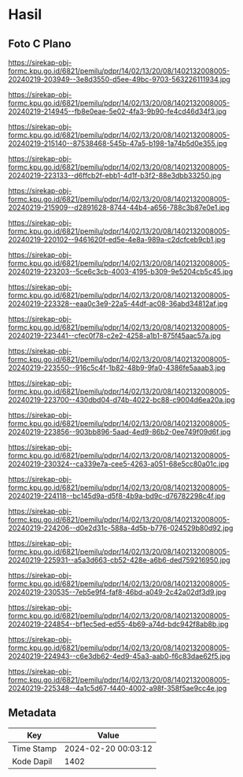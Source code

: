 # Hasil

## Foto C Plano

https://sirekap-obj-formc.kpu.go.id/6821/pemilu/pdpr/14/02/13/20/08/1402132008005-20240219-203949--3e8d3550-d5ee-49bc-9703-563226111934.jpg

https://sirekap-obj-formc.kpu.go.id/6821/pemilu/pdpr/14/02/13/20/08/1402132008005-20240219-214945--fb8e0eae-5e02-4fa3-9b90-fe4cd46d34f3.jpg

https://sirekap-obj-formc.kpu.go.id/6821/pemilu/pdpr/14/02/13/20/08/1402132008005-20240219-215140--87538468-545b-47a5-b198-1a74b5d0e355.jpg

https://sirekap-obj-formc.kpu.go.id/6821/pemilu/pdpr/14/02/13/20/08/1402132008005-20240219-223133--d6ffcb2f-ebb1-4d1f-b3f2-88e3dbb33250.jpg

https://sirekap-obj-formc.kpu.go.id/6821/pemilu/pdpr/14/02/13/20/08/1402132008005-20240219-215909--d2891628-8744-44b4-a656-788c3b87e0e1.jpg

https://sirekap-obj-formc.kpu.go.id/6821/pemilu/pdpr/14/02/13/20/08/1402132008005-20240219-220102--9461620f-ed5e-4e8a-989a-c2dcfceb9cb1.jpg

https://sirekap-obj-formc.kpu.go.id/6821/pemilu/pdpr/14/02/13/20/08/1402132008005-20240219-223203--5ce6c3cb-4003-4195-b309-9e5204cb5c45.jpg

https://sirekap-obj-formc.kpu.go.id/6821/pemilu/pdpr/14/02/13/20/08/1402132008005-20240219-223328--eaa0c3e9-22a5-44df-ac08-36abd34812af.jpg

https://sirekap-obj-formc.kpu.go.id/6821/pemilu/pdpr/14/02/13/20/08/1402132008005-20240219-223441--cfec0f78-c2e2-4258-a1b1-875f45aac57a.jpg

https://sirekap-obj-formc.kpu.go.id/6821/pemilu/pdpr/14/02/13/20/08/1402132008005-20240219-223550--916c5c4f-1b82-48b9-9fa0-4386fe5aaab3.jpg

https://sirekap-obj-formc.kpu.go.id/6821/pemilu/pdpr/14/02/13/20/08/1402132008005-20240219-223700--430dbd04-d74b-4022-bc88-c9004d6ea20a.jpg

https://sirekap-obj-formc.kpu.go.id/6821/pemilu/pdpr/14/02/13/20/08/1402132008005-20240219-223856--903bb896-5aad-4ed9-86b2-0ee749f09d6f.jpg

https://sirekap-obj-formc.kpu.go.id/6821/pemilu/pdpr/14/02/13/20/08/1402132008005-20240219-230324--ca339e7a-cee5-4263-a051-68e5cc80a01c.jpg

https://sirekap-obj-formc.kpu.go.id/6821/pemilu/pdpr/14/02/13/20/08/1402132008005-20240219-224118--bc145d9a-d5f8-4b9a-bd9c-d76782298c4f.jpg

https://sirekap-obj-formc.kpu.go.id/6821/pemilu/pdpr/14/02/13/20/08/1402132008005-20240219-224206--d0e2d31c-588a-4d5b-b776-024529b80d92.jpg

https://sirekap-obj-formc.kpu.go.id/6821/pemilu/pdpr/14/02/13/20/08/1402132008005-20240219-225931--a5a3d663-cb52-428e-a6b6-ded759216950.jpg

https://sirekap-obj-formc.kpu.go.id/6821/pemilu/pdpr/14/02/13/20/08/1402132008005-20240219-230535--7eb5e9f4-faf8-46bd-a049-2c42a02df3d9.jpg

https://sirekap-obj-formc.kpu.go.id/6821/pemilu/pdpr/14/02/13/20/08/1402132008005-20240219-224854--bf1ec5ed-ed55-4b69-a74d-bdc942f8ab8b.jpg

https://sirekap-obj-formc.kpu.go.id/6821/pemilu/pdpr/14/02/13/20/08/1402132008005-20240219-224943--c6e3db62-4ed9-45a3-aab0-f6c83dae62f5.jpg

https://sirekap-obj-formc.kpu.go.id/6821/pemilu/pdpr/14/02/13/20/08/1402132008005-20240219-225348--4a1c5d67-f440-4002-a98f-358f5ae9cc4e.jpg


## Metadata

| Key        | Value               |
| ---------- | ------------------- |
| Time Stamp | 2024-02-20 00:03:12 |
| Kode Dapil | 1402                |




